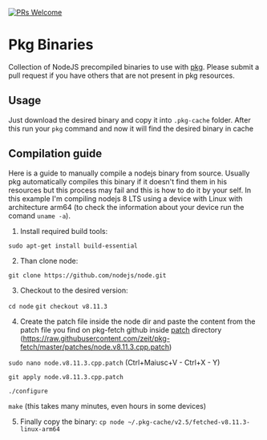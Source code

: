 [![PRs Welcome](https://img.shields.io/badge/PRs-welcome-brightgreen.svg?style=flat-square)](http://makeapullrequest.com)

# Pkg Binaries

Collection of NodeJS precompiled binaries to use with [pkg][207006e9]. Please submit a pull request if you have others that are not present in pkg resources.

## Usage

Just download the desired binary and copy it into `.pkg-cache` folder. After this run your `pkg` command and now it will find the desired binary in cache


## Compilation guide

Here is a guide to manually compile a nodejs binary from source.
Usually pkg automatically compiles this binary if it doesn't find them in his resources but this process may fail and this is how to do it by your self. In this example I'm compiling nodejs 8 LTS using a device with Linux with architecture arm64 (to check the information about your device run the comand `uname -a`).

1. Install required build tools:

`sudo apt-get install build-essential`

2. Than clone node:

`git clone https://github.com/nodejs/node.git`

3. Checkout to the desired version:

`cd node`
`git checkout v8.11.3`

4. Create the patch file inside the node dir and paste the content from the patch file you find on pkg-fetch github inside [patch][a9bdf3ee] directory (https://raw.githubusercontent.com/zeit/pkg-fetch/master/patches/node.v8.11.3.cpp.patch)


`sudo nano node.v8.11.3.cpp.patch` (Ctrl+Maiusc+V - Ctrl+X - Y)

`git apply node.v8.11.3.cpp.patch`

`./configure`

`make` (this takes many minutes, even hours in some devices)

5. Finally copy the binary:
`cp node ~/.pkg-cache/v2.5/fetched-v8.11.3-linux-arm64`



[207006e9]: https://github.com/zeit/pkg "Zeit Pkg"

[a9bdf3ee]: https://github.com/zeit/pkg-fetch/tree/master/patches "Patch"
